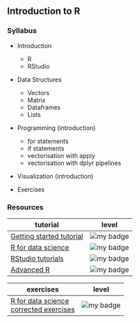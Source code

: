 
## Introduction to R

### Syllabus

  - Introduction
    - R
    - RStudio

  - Data Structures
    - Vectors
    - Matrix
    - Dataframes
    - Lists 

  - Programming (introduction)
      - for statements
      - if statements
      - vectorisation with apply
      - vectorisation with dplyr pipelines

  - Visualization (introduction)

  - Exercises

### Resources


| tutorial                                                                                 | level                                                         |
|------------------------------------------------------------------------------------------|---------------------------------------------------------------|
| [Getting started tutorial](https://cran.r-project.org/doc/contrib/Paradis-rdebuts_en.pdf) | ![my badge](https://badgen.net/badge/level/beginners/green)   |
| [R for data science](https://r4ds.had.co.nz/)                                            | ![my badge](https://badgen.net/badge/level/beginners/green)   | 
| [RStudio tutorials](https://education.rstudio.com/)                                      | ![my badge](https://badgen.net/badge/level/complete/grey)     |
| [Advanced R](http://adv-r.had.co.nz/Functional-programming.html)                         | ![my badge](https://badgen.net/badge/level/intermediate/cyan) |


| exercises                                                                                         | level  |
|---------------------------------------------------------------------------------------------------|---------|
| [R for data science <br/> corrected exercises](https://jrnold.github.io/r4ds-exercise-solutions/) | ![my badge](https://badgen.net/badge/level/beginners/green) | 


